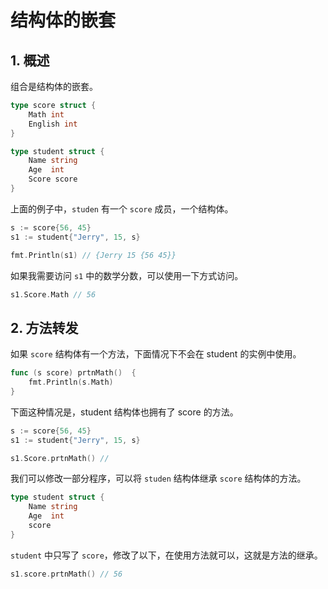 # 结构体的嵌套

## 1. 概述

组合是结构体的嵌套。

```go
type score struct {
    Math int
    English int
}

type student struct {
    Name string
    Age  int
    Score score
}
```

上面的例子中，`studen` 有一个 `score` 成员，一个结构体。

```go
s := score{56, 45}
s1 := student{"Jerry", 15, s}

fmt.Println(s1) // {Jerry 15 {56 45}}
```

如果我需要访问 `s1` 中的数学分数，可以使用一下方式访问。

```go
s1.Score.Math // 56
```

## 2. 方法转发

如果 `score` 结构体有一个方法，下面情况下不会在 student 的实例中使用。

```go
func (s score) prtnMath()  {
    fmt.Println(s.Math)
}
```

下面这种情况是，student 结构体也拥有了 score 的方法。

```go
s := score{56, 45}
s1 := student{"Jerry", 15, s}

s1.Score.prtnMath() //
```

我们可以修改一部分程序，可以将 `studen` 结构体继承 `score` 结构体的方法。

```go
type student struct {
    Name string
    Age  int
    score
}
```

`student` 中只写了 `score`，修改了以下，在使用方法就可以，这就是方法的继承。

```go
s1.score.prtnMath() // 56
```

<comment-comment/> 
